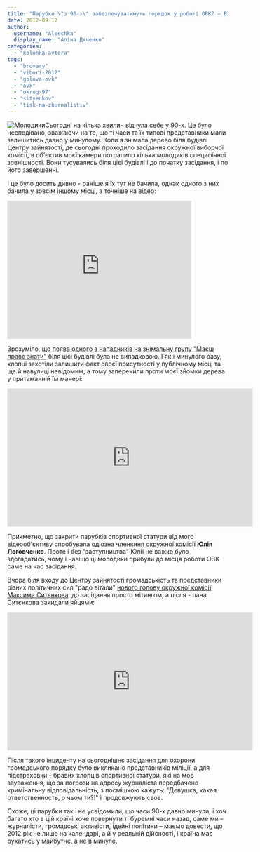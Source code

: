 ```yaml
---
title: "Парубки \"з 90-х\" забезпечуватимуть порядок у роботі ОВК? – ВІДЕО"
date: 2012-09-12
author: 
  username: "Aleechka"
  display_name: "Аліна Дяченко"
categories: 
  - "kolonka-avtora"
tags: 
  - "brovary"
  - "vibori-2012"
  - "golova-ovk"
  - "ovk"
  - "okrug-97"
  - "sityenkov"
  - "tisk-na-zhurnalistiv"
---
```


[![](https://mpz.brovary.org/wp-content/uploads/2012/09/Molodiki.jpg "Молодики")](https://mpz.brovary.org/wp-content/uploads/2012/09/Molodiki.jpg)Сьогодні на кілька хвилин відчула себе у 90-х. Це було несподівано, зважаючи на те, що ті часи та їх типові представники мали залишитись давно у минулому. Коли я знімала дерево біля будівлі Центру зайнятості, де сьогодні проходило засідання окружної виборчої комісії, в об'єктив моєї камери потрапило кілька молодиків специфічної зовнішності. Вони тусувались біля цієї будівлі і до початку засідання, і по його завершенні.

І це було досить дивно - раніше я їх тут не бачила, однак одного з них бачила у зовсім іншому місці, а точніше на відео:

<iframe src="http://www.youtube.com/embed/yP0yzis0vS8" frameborder="0" width="420" height="315"></iframe>

Зрозуміло, що [поява одного з нападників на знімальну групу "Маєш право знати"](https://mpz.brovary.org/terminovo-na-znimalnu-grupu-mayesh-pravo-znati-zdiysneno-napad/) біля цієї будівлі була не випадковою. І як і минулого разу, хлопці захотіли залишити факт своєї присутності у публічному місці та ще й навулиці невідомим, а тому заперечили проти моєї зйомки дерева у притаманній їм манері:

<iframe src="http://www.youtube.com/embed/76Jna5PbjFI" frameborder="0" width="560" height="315"></iframe>

Прикметно, що закрити парубків спортивної статури від мого відеооб'єктиву спробувала [одіозна](http://www.youtube.com/watch?v=wWKx7vhX3ww&feature=plcp) членкиня окружної комісії **Юлія Логовченко**. Проте і без "заступництва" Юлії не важко було здогадатись, чому і навіщо ці молодики прибули до місця роботи ОВК саме на час засідання.

Вчора біля входу до Центру зайнятості громадськість та представники різних політичних сил "радо вітали" [нового голову окружної комісії Максима Ситєнкова](https://mpz.brovary.org/chergove-zasidannya-ovk-provede-noviy-golova-uzhe-tretiy/): до засідання просто мітингом, а після - пана Ситєнкова закидали яйцями:

<iframe src="http://www.youtube.com/embed/b1QEO2Gd1t8" frameborder="0" width="560" height="315"></iframe>

Після такого інциденту на сьогоднішнє засідання для охорони громадського порядку було викликано представників міліції, а для підстраховки - бравих хлопців спортивної статури, які на моє зауваження, що за погрози на адресу журналіста передбачено кримінальну відповідальність, з посмішкою кажуть: "Дєвушка, какая ответственность, о чьом ти?!" і продовжують своє.

Схоже, ці парубки так і не усвідомили, що часи 90-х давно минули, і хоч багато хто в цій країні хоче повернути ті буремні часи назад, саме ми – журналісти, громадські активісти, ідейні політики – маємо довести, що 2012 рік не лише на календарі, а й у реальній дійсності, і країна має рухатись у майбутнє, а не в минуле.
